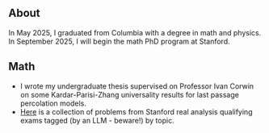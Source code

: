 ## About
In May 2025, I graduated from Columbia with a degree in math and physics. In September 2025, I will begin the math PhD program at Stanford. 

## Math
* I wrote my undergraduate thesis supervised on Professor Ivan Corwin on some Kardar-Parisi-Zhang universality results for last passage percolation models.
* [Here](https://jameshstephens.github.io/stanford-quals/) is a collection of problems from Stanford real analysis qualifying exams tagged (by an LLM - beware!) by topic.
